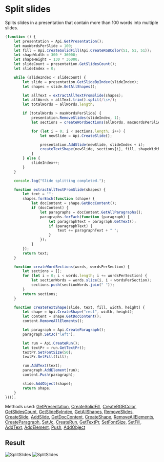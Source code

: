 # Split slides

Splits slides in a presentation that contain more than 100 words into multiple slides.

```ts
(function () {
    let presentation = Api.GetPresentation();
    let maxWordsPerSlide = 100;
    let fill = Api.CreateSolidFill(Api.CreateRGBColor(51, 51, 51));
    let shapeWidth = 300 * 36000;
    let shapeHeight = 130 * 36000;
    let slideCount = presentation.GetSlidesCount();
    let slideIndex = 0;

    while (slideIndex < slideCount) {
        let slide = presentation.GetSlideByIndex(slideIndex);
        let shapes = slide.GetAllShapes();

        let allText = extractAllTextFromSlide(shapes);
        let allWords = allText.trim().split(/\s+/);
        let totalWords = allWords.length;

        if (totalWords > maxWordsPerSlide) {
            presentation.RemoveSlides(slideIndex, 1);
            let sections = createWordSections(allWords, maxWordsPerSlide);

            for (let i = 0; i < sections.length; i++) {
                let newSlide = Api.CreateSlide();

                presentation.AddSlide(newSlide, slideIndex + i);
                createTextShape(newSlide, sections[i], fill, shapeWidth, shapeHeight);
            }
        } else {
            slideIndex++;
        }
    }

    console.log("Slide splitting completed.");

    function extractAllTextFromSlide(shapes) {
        let text = "";
        shapes.forEach(function (shape) {
            let docContent = shape.GetDocContent();
            if (docContent) {
                let paragraphs = docContent.GetAllParagraphs();
                paragraphs.forEach(function (paragraph) {
                    let paragraphText = paragraph.GetText();
                    if (paragraphText) {
                        text += paragraphText + " ";
                    }
                });
            }
        });
        return text;
    }

    function createWordSections(words, wordsPerSection) {
        let sections = [];
        for (let i = 0; i < words.length; i += wordsPerSection) {
            let sectionWords = words.slice(i, i + wordsPerSection);
            sections.push(sectionWords.join(" "));
        }
        return sections;
    }

    function createTextShape(slide, text, fill, width, height) {
        let shape = Api.CreateShape("rect", width, height);
        let content = shape.GetDocContent();
        content.RemoveAllElements();

        let paragraph = Api.CreateParagraph();
        paragraph.SetJc("left");

        let run = Api.CreateRun();
        let textPr = run.GetTextPr();
        textPr.SetFontSize(50);
        textPr.SetFill(fill);

        run.AddText(text);
        paragraph.AddElement(run);
        content.Push(paragraph);

        slide.AddObject(shape);
        return shape;
    }
})();
```

Methods used: [GetPresentation](../../../../office-api/usage-api/presentation-api/Api/Methods/GetPresentation.md), [CreateSolidFill](../../../../office-api/usage-api/presentation-api/Api/Methods/CreateSolidFill.md), [CreateRGBColor](../../../../office-api/usage-api/presentation-api/Api/Methods/CreateRGBColor.md), [GetSlidesCount](../../../../office-api/usage-api/presentation-api/ApiPresentation/Methods/GetSlidesCount.md), [GetSlideByIndex](../../../../office-api/usage-api/presentation-api/ApiPresentation/Methods/GetSlideByIndex.md), [GetAllShapes](../../../../office-api/usage-api/presentation-api/ApiSlide/Methods/GetAllShapes.md), [RemoveSlides](../../../../office-api/usage-api/presentation-api/ApiPresentation/Methods/RemoveSlides.md), [CreateSlide](../../../../office-api/usage-api/presentation-api/Api/Methods/CreateSlide.md), [AddSlide](../../../../office-api/usage-api/presentation-api/ApiPresentation/Methods/AddSlide.md), [GetDocContent](../../../../office-api/usage-api/presentation-api/ApiShape/Methods/GetDocContent.md), [CreateShape](../../../../office-api/usage-api/presentation-api/Api/Methods/CreateShape.md), [RemoveAllElements](../../../../office-api/usage-api/presentation-api/ApiDocumentContent/Methods/RemoveAllElements.md), [CreateParagraph](../../../../office-api/usage-api/presentation-api/Api/Methods/CreateParagraph.md), [SetJc](../../../../office-api/usage-api/presentation-api/ApiParagraph/Methods/SetJc.md), [CreateRun](../../../../office-api/usage-api/presentation-api/Api/Methods/CreateRun.md), [GetTextPr](../../../../office-api/usage-api/presentation-api/ApiRun/Methods/GetTextPr.md), [SetFontSize](../../../../office-api/usage-api/presentation-api/ApiTextPr/Methods/SetFontSize.md), [SetFill](../../../../office-api/usage-api/presentation-api/ApiTextPr/Methods/SetFill.md), [AddText](../../../../office-api/usage-api/presentation-api/ApiRun/Methods/AddText.md), [AddElement](../../../../office-api/usage-api/presentation-api/ApiParagraph/Methods/AddElement.md), [Push](../../../../office-api/usage-api/presentation-api/ApiDocumentContent/Methods/Push.md), [AddObject](../../../../office-api/usage-api/presentation-api/ApiSlide/Methods/AddObject.md)

## Result

![SplitSlides](/assets/images/plugins/split-slides.png#gh-light-mode-only)
![SplitSlides](/assets/images/plugins/split-slides.dark.png#gh-dark-mode-only)
